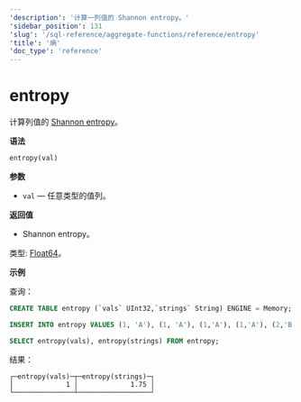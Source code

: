 ```yaml
---
'description': '计算一列值的 Shannon entropy。'
'sidebar_position': 131
'slug': '/sql-reference/aggregate-functions/reference/entropy'
'title': '熵'
'doc_type': 'reference'
---
```



# entropy

计算列值的 [Shannon entropy](https://en.wikipedia.org/wiki/Entropy_(information_theory))。

**语法**

```sql
entropy(val)
```

**参数**

- `val` — 任意类型的值列。

**返回值**

- Shannon entropy。

类型: [Float64](../../../sql-reference/data-types/float.md)。

**示例**

查询：

```sql
CREATE TABLE entropy (`vals` UInt32,`strings` String) ENGINE = Memory;

INSERT INTO entropy VALUES (1, 'A'), (1, 'A'), (1,'A'), (1,'A'), (2,'B'), (2,'B'), (2,'C'), (2,'D');

SELECT entropy(vals), entropy(strings) FROM entropy;
```

结果：

```text
┌─entropy(vals)─┬─entropy(strings)─┐
│             1 │             1.75 │
└───────────────┴──────────────────┘
```
